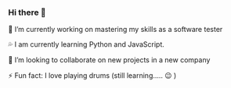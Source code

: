 ### Hi there 👋

🔭 I’m currently working on mastering my skills as a software tester

:sweat_drops: I am currently learning Python and JavaScript.

👯 I’m looking to collaborate on new projects in a new company

⚡ Fun fact: I love playing drums (still learning..... 😉 )


